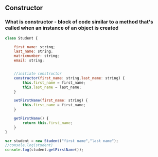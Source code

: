 ## Constructor
### What is constructor -  block of code similar to a method that's called when an instance of an object is created

```javascript
class Student {

    first_name: string;
    last_name: string;
    matrixnumber: string;
    email: string;


    //initiate constructor
    constructor(first_name: string,last_name: string) {
        this.first_name = first_name;
        this.last_name = last_name;
    }

    setFirstName(first_name: string) {
        this.first_name = first_name;
    }

    getFirstName() {
        return this.first_name;
    }
}

var student = new Student("first name","last name");
//console.log(student)
console.log(student.getFirstName());




```